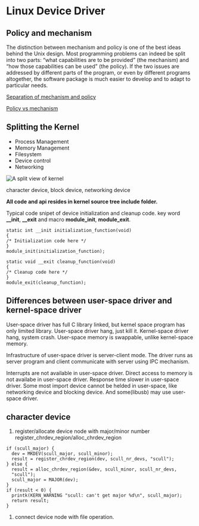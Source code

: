# Linux Device Driver

## Policy and mechanism
The distinction between mechanism and policy is one of the best ideas behind the
Unix design. Most programming problems can indeed be split into two parts: “what
capabilities are to be provided” (the mechanism) and “how those capabilities can be
used” (the policy). If the two issues are addressed by different parts of the program,
or even by different programs altogether, the software package is much easier to
develop and to adapt to particular needs.

[Separation of mechanism and policy](https://en.wikipedia.org/wiki/Separation_of_mechanism_and_policy)

[Policy vs mechanism](https://sites.google.com/site/mylokesh/policyvsmechanism)

## Splitting the Kernel
* Process Management
* Memory Management
* Filesystem
* Device control
* Networking

![A split view of kernel](http://www.xml.com/ldd/chapter/book/figs/ldr2_0101.gif)

character device, block device, networking device


**All code and api resides in kernel source tree include folder.**

Typical code snipet of device initialization and cleanup code.
key word **__init**, **__exit** and macro **module_init**, **module_exit**.
```
static int __init initialization_function(void)
{
/* Initialization code here */
}
module_init(initialization_function);

static void __exit cleanup_function(void)
{
/* Cleanup code here */
}
module_exit(cleanup_function);
```

## Differences between user-space driver and kernel-space driver
User-space driver has full C library linked, but kernel space program has only limited library.
User-space driver hang, just kill it. Kernel-space driver hang, system crash.
User-space memory is swappable, unlike kernel-space memory.

Infrastructure of user-space driver is server-client mode. The driver runs as server program and client communicate with server using IPC mechanism.

Interrupts are not available in user-space driver.
Direct access to memory is not availabe in user-space driver.
Response time slower in user-space driver.
Some most import device cannot be helded in user-space, like networking device and blocking device. And some(libusb) may use user-space driver.


## character device
1. register/allocate device node with major/minor number
register_chrdev_region/alloc_chrdev_region
```
if (scull_major) {
  dev = MKDEV(scull_major, scull_minor);
  result = register_chrdev_region(dev, scull_nr_devs, "scull");
} else {
  result = alloc_chrdev_region(&dev, scull_minor, scull_nr_devs,
  "scull");
  scull_major = MAJOR(dev);
}
if (result < 0) {
  printk(KERN_WARNING "scull: can't get major %d\n", scull_major);
  return result;
}
```
1. connect device node with file operation.

